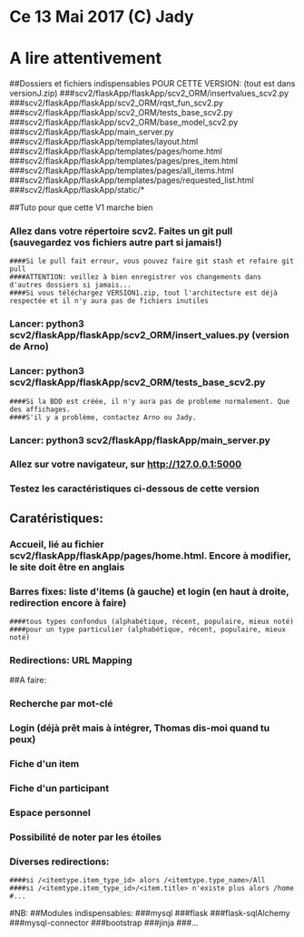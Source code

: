 # Ce 13 Mai 2017 (C) Jady
# A lire attentivement 

##Dossiers et fichiers indispensables POUR CETTE VERSION: (tout est dans versionJ.zip)
###scv2/flaskApp/flaskApp/scv2_ORM/insertvalues_scv2.py
###scv2/flaskApp/flaskApp/scv2_ORM/rqst_fun_scv2.py
###scv2/flaskApp/flaskApp/scv2_ORM/tests_base_scv2.py
###scv2/flaskApp/flaskApp/scv2_ORM/base_model_scv2.py
###scv2/flaskApp/flaskApp/main_server.py
###scv2/flaskApp/flaskApp/templates/layout.html
###scv2/flaskApp/flaskApp/templates/pages/home.html
###scv2/flaskApp/flaskApp/templates/pages/pres_item.html
###scv2/flaskApp/flaskApp/templates/pages/all_items.html
###scv2/flaskApp/flaskApp/templates/pages/requested_list.html
###scv2/flaskApp/flaskApp/static/*


##Tuto pour que cette V1 marche bien
### Allez dans votre répertoire scv2. Faites un git pull (sauvegardez vos fichiers autre part si jamais!)
	####Si le pull fait erreur, vous pouvez faire git stash et refaire git pull
	####ATTENTION: veillez à bien enregistrer vos changements dans d'autres dossiers si jamais...
	####Si vous téléchargez VERSION1.zip, tout l'architecture est déjà respectée et il n'y aura pas de fichiers inutiles
### Lancer: python3 scv2/flaskApp/flaskApp/scv2_ORM/insert_values.py (version de Arno)
### Lancer: python3 scv2/flaskApp/flaskApp/scv2_ORM/tests_base_scv2.py
	####Si la BDD est créée, il n'y aura pas de probleme normalement. Que des affichages.
	####S'il y a problème, contactez Arno ou Jady.
### Lancer: python3 scv2/flaskApp/flaskApp/main_server.py
### Allez sur votre navigateur, sur http://127.0.0.1:5000
### Testez les caractéristiques ci-dessous de cette version


## Caratéristiques:
### Accueil, lié au fichier scv2/flaskApp/flaskApp/pages/home.html. Encore à modifier, le site doit être en anglais
### Barres fixes: liste d'items (à gauche) et login (en haut à droite, redirection encore à faire)
	####tous types confondus (alphabétique, récent, populaire, mieux noté)
	####pour un type particulier (alphabétique, récent, populaire, mieux noté)
### Redirections: URL Mapping

##A faire:
### Recherche par mot-clé
### Login (déjà prêt mais à intégrer, Thomas dis-moi quand tu peux)
### Fiche d'un item
### Fiche d'un participant
### Espace personnel
### Possibilité de noter par les étoiles
### Diverses redirections:
	####si /<itemtype.item_type_id> alors /<itemtype.type_name>/All
	####si /<itemtype.item_type_id>/<item.title> n'existe plus alors /home
	#...


#NB:
##Modules indispensables:
###mysql
###flask
###flask-sqlAlchemy
###mysql-connector
###bootstrap
###jinja
###...
